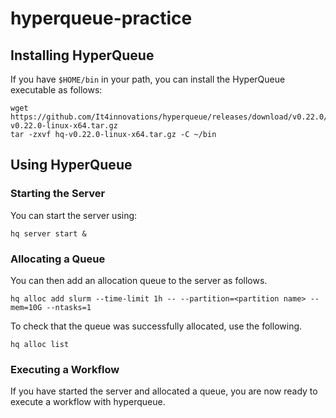# hyperqueue-practice

## Installing HyperQueue

If you have `$HOME/bin` in your path, you can install the HyperQueue executable as follows:
```
wget https://github.com/It4innovations/hyperqueue/releases/download/v0.22.0/hq-v0.22.0-linux-x64.tar.gz
tar -zxvf hq-v0.22.0-linux-x64.tar.gz -C ~/bin
```

## Using HyperQueue

### Starting the Server

You can start the server using:
```
hq server start &
```

### Allocating a Queue

You can then add an allocation queue to the server as follows.
```
hq alloc add slurm --time-limit 1h -- --partition=<partition name> --mem=10G --ntasks=1
```
To check that the queue was successfully allocated, use the following.
```
hq alloc list
```

### Executing a Workflow

If you have started the server and allocated a queue, you are now ready to execute a
workflow with hyperqueue.
